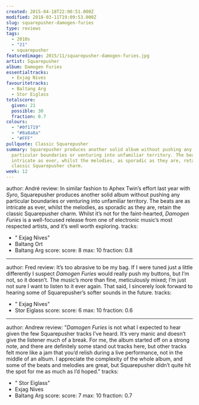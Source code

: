 ```yaml
---
created: 2015-04-18T22:00:51.000Z
modified: 2018-03-11T19:09:53.000Z
slug: squarepusher-damogen-furies
type: reviews
tags:
  - 2010s
  - "21"
  - squarepusher
featuredimage: 2015/11/squarepusher-damogen-furies.jpg
artist: Squarepusher
album: Damogen Furies
essentialtracks:
  - Exjag Nives
favouritetracks:
  - Baltang Arg
  - Stor Eiglass
totalscore:
  given: 21
  possible: 30
  fraction: 0.7
colours:
  - "#0f1719"
  - "#8a8a8a"
  - "#FFF"
pullquote: Classic Squarepusher
summary: Squarepusher produces another solid album without pushing any
  particular boundaries or venturing into unfamiliar territory. The beats are as
  intricate as ever, whilst the melodies, as sporadic as they are, retain the
  classic Squarepusher charm.
week: 12
---
```

author: André
review: In similar fashion to Aphex Twin’s effort last year with *Syro*,
  Squarepusher produces another solid album without pushing any particular
  boundaries or venturing into unfamiliar territory. The beats are as intricate
  as ever, whilst the melodies, as sporadic as they are, retain the classic
  Squarepusher charm. Whilst it’s not for the faint-hearted, *Damogen Furies* is
  a well-focused release from one of electronic music’s most respected artists,
  and it’s well worth exploring.
tracks:
  - " Exjag Nives"
  - ­Baltang Ort
  - ­Baltang Arg
score:
  score: 8
  max: 10
  fraction: 0.8
---
author: Fred
review: It’s too abrasive to be my bag. If I were tuned just a little
  differently I suspect *Damogen Furies* would really push my buttons, but I’m
  not, so it doesn’t. The music’s more than fine, meticulously mixed; I’m just
  not sure I want to listen to it ever again. That said, I sincerely look
  forward to hearing some of Squarepusher’s softer sounds in the future.
tracks:
  - " Exjag Nives"
  - ­Stor Eiglass
score:
  score: 6
  max: 10
  fraction: 0.6
---
author: Andrew
review: "*Damogen Furies* is not what I expected to hear given the few
  Squarepusher tracks I’ve heard. It’s very manic and doesn’t give the listener
  much of a break. For me, the album started off on a strong note, and there are
  definitely some stand out tracks here, but other tracks felt more like a jam
  that you’d relish during a live performance, not in the middle of an album. I
  appreciate the complexity of the whole album, and some of the beats and
  melodies are great, but Squarepusher didn’t quite hit the spot for me as much
  as I’d hoped."
tracks:
  - " Stor Eiglass"
  - ­Exjag Nives
  - ­Baltang Arg
score:
  score: 7
  max: 10
  fraction: 0.7
